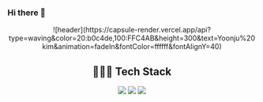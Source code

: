 ### Hi there 👋

<!--
**gimewn/gimewn** is a ✨ _special_ ✨ repository because its `README.md` (this file) appears on your GitHub profile.

Here are some ideas to get you started:

- 🔭 I’m currently working on ...
- 🌱 I’m currently learning ...
- 👯 I’m looking to collaborate on ...
- 🤔 I’m looking for help with ...
- 💬 Ask me about ...
- 📫 How to reach me: ...
- 😄 Pronouns: ...
- ⚡ Fun fact: ...
-->

<div align="center" width="100">
![header](https://capsule-render.vercel.app/api?type=waving&color=20:b0c4de,100:FFC4AB&height=300&text=Yoonju%20kim&animation=fadeIn&fontColor=ffffff&fontAlignY=40)

## 🧑🏻‍💻  Tech Stack
<img src="https://img.shields.io/badge/React.js-61DAFB?style=flat-square&logo=React&logoColor=white"/>
<img src="https://img.shields.io/badge/Next.js-000000?style=flat-square&logo=Next.js&logoColor=white"/>
<img src="https://img.shields.io/badge/Vue.js-4FC08D?style=flat-square&logo=Vue.js&logoColor=white"/>
<div>
